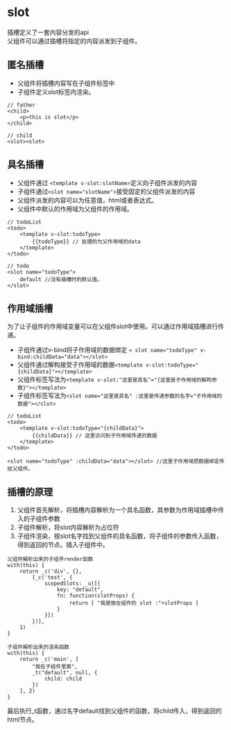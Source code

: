 # slot

插槽定义了一套内容分发的api  
父组件可以通过插槽将指定的内容派发到子组件。  

## 匿名插槽

- 父组件将插槽内容写在子组件标签中
- 子组件定义slot标签内渲染。

```
// father
<child>
    <p>this is slot</p>
</child>
```
```
// child
<slot><slot>
```

## 具名插槽

- 父组件通过 ```<template v-slot:slotName>```定义向子组件派发的内容
- 子组件通过```<slot name="slotName">```接受固定的父组件派发的内容
- 父组件派发的内容可以为任意值，html或者表达式。
- 父组件中默认的作用域为父组件的作用域。

```
// todoList
<todo>
    <template v-slot:todoType>
        {{todoType}} // 处理的为父作用域的data
    </template>
</todo>
```
```
// todo
<slot name="todoType">
    default //没有插槽时的默认值。
</slot>
```

## 作用域插槽

为了让子组件的作用域变量可以在父组件slot中使用。可以通过作用域插槽进行传递。

- 子组件通过v-bind将子作用域的数据绑定 ```< slot name="todoType" v-bind:childData="data"></slot>```
- 父组件通过解构接受子作用域的数据```<template v-slot:todoType="{childData}"></template>```
- 父组件标签写法为```<template v-slot:"这里是具名"="{这里是子作用域的解构参数}"></template>```
- 子组件标签写法为```<slot name="这里是具名" :这里是传递参数的名字="子作用域的数据"></slot>```

```
// todoList
<todo>
    <template v-slot:todoType="{childData}">
        {{childData}} // 这里访问到子作用域传递的数据
    </template>
</todo>
```
```
<slot name="todoType" :childData="data"></slot> //这里子作用域把数据绑定传给父组件。
```

## 插槽的原理

1. 父组件首先解析，将插槽内容解析为一个具名函数，其参数为作用域插槽中传入的子组件参数
2. 子组件解析，将slot内容解析为占位符
3. 子组件渲染，按slot名字找到父组件的具名函数，将子组件的参数传入函数，得到返回的节点。插入子组件中。

```
父组件解析出来的子组件render函数
with(this) {    
    return _c('div', {},
        [_c('test', { 
            scopedSlots: _u([{                
                key: "default",                
                fn: function(slotProps) {                   
                    return [ "我是放在组件的 slot :"+slotProps ]
                }
            }])
        })],    
    1)
}
```
```
子组件解析出来的渲染函数
with(this) {    
    return _c('main', [        
        "我在子组件里面",
        _t("default", null, {            
            child: child
        })
    ], 2)
}
```
最后执行_t函数，通过名字default找到父组件的函数，将child传入，得到返回的html节点。